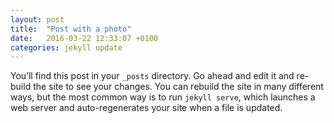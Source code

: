 ```yaml
---
layout: post
title:  "Post with a photo"
date:   2016-03-22 12:33:07 +0100
categories: jekyll update
---
```

You’ll find this post in your `_posts` directory. Go ahead and edit it and re-build the site to see your changes. You can rebuild the site in many different ways, but the most common way is to run `jekyll serve`, which launches a web server and auto-regenerates your site when a file is updated.

<a href="http://www.fabryka-pikseli.com/images/2016.01_transcend_04.jpg" class="picture"><img src="http://www.fabryka-pikseli.com/images/2016.01_transcend_04_mini.jpg" alt="" /></a>

